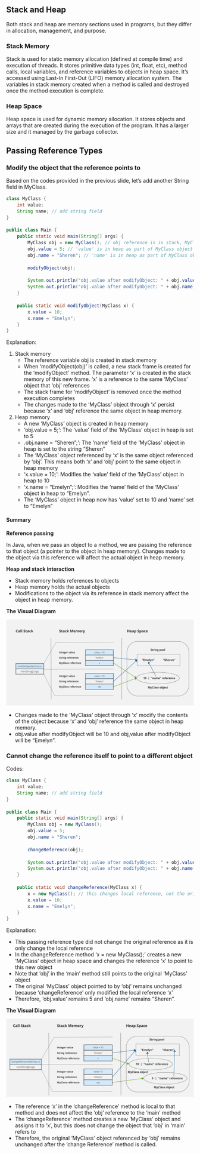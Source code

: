 ## Stack and Heap

Both stack and heap are memory sections used in programs, but they differ in allocation, management, and purpose. 

### Stack Memory

Stack is used for static memory allocation (defined at compile time) and execution of threads. It stores primitive data types (int, float, etc), method calls, local variables, and reference variables to objects in heap space. It’s accessed using Last-In First-Out (LIFO) memory allocation system. The variables in stack memory created when a method is called and destroyed once the method execution is complete.

### Heap Space

Heap space is used for dynamic memory allocation. It stores objects and arrays that are created during the execution of the program. It has a larger size and it managed by the garbage collector.

## Passing Reference Types

### Modify the object that the reference points to

Based on the codes provided in the previous slide, let’s add another String field in MyClass.

```java
class MyClass {
    int value;
    String name; // add string field
}

public class Main {
    public static void main(String[] args) {
        MyClass obj = new MyClass(); // obj reference is in stack, MyClass object is in heap
        obj.value = 5; // 'value' is in heap as part of MyClass object
        obj.name = "Sheren"; // 'name' is in heap as part of MyClass object

        modifyObject(obj);

        System.out.println("obj.value after modifyObject: " + obj.value); // output: obj.value after modifyObject: 10
        System.out.println("obj.value after modifyObject: " + obj.name); // obj.value after modifyObject: Emelyn
    }

    public static void modifyObject(MyClass x) {
        x.value = 10;
        x.name = "Emelyn";
    }
}
```

Explanation:

1. Stack memory
    - The reference variable obj is created in stack memory
    - When ‘modifyObject(obj)’ is called, a new stack frame is created for the ‘modifyObject’ method. The parameter ‘x’ is created in the stack memory of this new frame. ‘x’ is a reference to the same ‘MyClass’ object that ‘obj’ references
    - The stack frame for ‘modifyObject’ is removed once the method execution completes
    - The changes made to the ‘MyClass’ object through ‘x’ persist because ‘x’ and ‘obj’ reference the same object in heap memory.
2. Heap memory
    - A new ‘MyClass’ object is created in heap memory
    - ‘obj.value = 5;’: The ‘value’ field of the ‘MyClass’ object in heap is set to 5
    - .obj.name = “Sheren”;’: The ‘name’ field of the ‘MyClass’ object in heap is set to the string “Sheren”
    - The ‘MyClass’ object referenced by ‘x’ is the same object referenced by ‘obj’. This means both ‘x’ and ‘obj’ point to the same object in heap memory
    - ‘x.value = 10;’: Modifies the ‘value’ field of the ‘MyClass’ object in heap to 10
    - ‘x.name = “Emelyn”;’: Modifies the ‘name’ field of the ‘MyClass’ object in heap to “Emelyn”.
    - The ‘MyClass’ object in heap now has ‘value’ set to 10 and ‘name’ set to “Emelyn”
    

#### Summary

**Reference passing**

In Java, when we pass an object to a method, we are passing the reference to that object (a pointer to the object in heap memory). Changes made to the object via this reference will affect the actual object in heap memory.

**Heap and stack interaction**

- Stack memory holds references to objects
- Heap memory holds the actual objects
- Modifications to the object via its reference in stack memory affect the object in heap memory.
    
    


**The Visual Diagram**

![Visual Diagram 1](img/visualdiagram1.jpg)

- Changes made to the ‘MyClass’ object through ‘x’ modify the contents of the object because ‘x’ and ‘obj’ reference the same object in heap memory.
- obj.value after modifyObject will be 10 and obj,value after modifyObject will be “Emelyn”.



### Cannot change the reference itself to point to a different object

Codes:

```java
class MyClass {
    int value;
    String name; // add string field
}

public class Main {
    public static void main(String[] args) {
        MyClass obj = new MyClass(); 
        obj.value = 5;
        obj.name = "Sheren";
        
        changeReference(obj);

        System.out.println("obj.value after modifyObject: " + obj.value); // output: obj.value after modifyObject: 5
        System.out.println("obj.value after modifyObject: " + obj.name); // output: obj.value after modifyObject: Sheren
    }

    public static void changeReference(MyClass x) {
        x = new MyClass(); // this changes local reference, not the original reference
        x.value = 10;
        x.name = "Emelyn";
    }
}
```

Explanation:

- This passing reference type did not change the original reference as it is only change the local reference
- In the changeReference method ‘x = new MyClass();’ creates a new ‘MyClass’ object in heap space and changes the reference ‘x’ to point to this new object
- Note that ‘obj’ in the ‘main’ method still points to the original ‘MyClass’ object
- The original ‘MyClass’ object pointed to by ‘obj’ remains unchanged because ‘changeReference’ only modified the local reference ‘x’
- Therefore, ‘obj.value’ remains 5 and ‘obj.name’ remains “Sheren”.


**The Visual Diagram**

![Visual Diagram 2](img/visualdiagram2.jpg)

- The reference ‘x’ in the ‘changeReference’ method is local to that method and does not affect the ‘obj’ reference to the ‘main’ method
- The ‘changeReference’ method creates a new ‘MyClass’ object and assigns it to ‘x’, but this does not change the object that ‘obj’ in ‘main’ refers to
- Therefore, the original ‘MyClass’ object referenced by ‘obj’ remains unchanged after the ‘change Reference’ method is called.